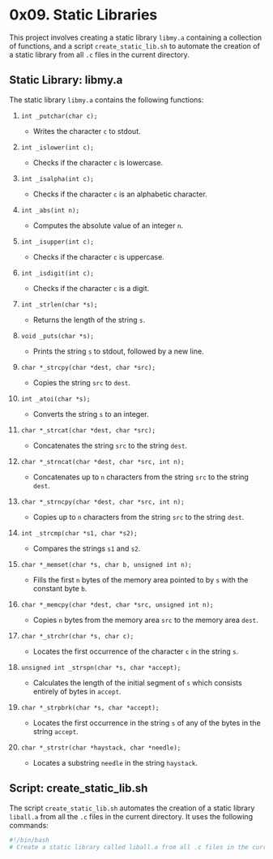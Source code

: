 # 0x09. Static Libraries

This project involves creating a static library `libmy.a` containing a collection of functions, and a script `create_static_lib.sh` to automate the creation of a static library from all `.c` files in the current directory.

## Static Library: libmy.a

The static library `libmy.a` contains the following functions:

1. `int _putchar(char c);`
   - Writes the character `c` to stdout.

2. `int _islower(int c);`
   - Checks if the character `c` is lowercase.

3. `int _isalpha(int c);`
   - Checks if the character `c` is an alphabetic character.

4. `int _abs(int n);`
   - Computes the absolute value of an integer `n`.

5. `int _isupper(int c);`
   - Checks if the character `c` is uppercase.

6. `int _isdigit(int c);`
   - Checks if the character `c` is a digit.

7. `int _strlen(char *s);`
   - Returns the length of the string `s`.

8. `void _puts(char *s);`
   - Prints the string `s` to stdout, followed by a new line.

9. `char *_strcpy(char *dest, char *src);`
   - Copies the string `src` to `dest`.

10. `int _atoi(char *s);`
    - Converts the string `s` to an integer.

11. `char *_strcat(char *dest, char *src);`
    - Concatenates the string `src` to the string `dest`.

12. `char *_strncat(char *dest, char *src, int n);`
    - Concatenates up to `n` characters from the string `src` to the string `dest`.

13. `char *_strncpy(char *dest, char *src, int n);`
    - Copies up to `n` characters from the string `src` to the string `dest`.

14. `int _strcmp(char *s1, char *s2);`
    - Compares the strings `s1` and `s2`.

15. `char *_memset(char *s, char b, unsigned int n);`
    - Fills the first `n` bytes of the memory area pointed to by `s` with the constant byte `b`.

16. `char *_memcpy(char *dest, char *src, unsigned int n);`
    - Copies `n` bytes from the memory area `src` to the memory area `dest`.

17. `char *_strchr(char *s, char c);`
    - Locates the first occurrence of the character `c` in the string `s`.

18. `unsigned int _strspn(char *s, char *accept);`
    - Calculates the length of the initial segment of `s` which consists entirely of bytes in `accept`.

19. `char *_strpbrk(char *s, char *accept);`
    - Locates the first occurrence in the string `s` of any of the bytes in the string `accept`.

20. `char *_strstr(char *haystack, char *needle);`
    - Locates a substring `needle` in the string `haystack`.

## Script: create_static_lib.sh

The script `create_static_lib.sh` automates the creation of a static library `liball.a` from all the `.c` files in the current directory. It uses the following commands:

```bash
#!/bin/bash
# Create a static library called liball.a from all .c files in the current directory.
